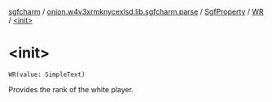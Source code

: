 [sgfcharm](../../../index.md) / [onion.w4v3xrmknycexlsd.lib.sgfcharm.parse](../../index.md) / [SgfProperty](../index.md) / [WR](index.md) / [&lt;init&gt;](./-init-.md)

# &lt;init&gt;

`WR(value: SimpleText)`

Provides the rank of the white player.

